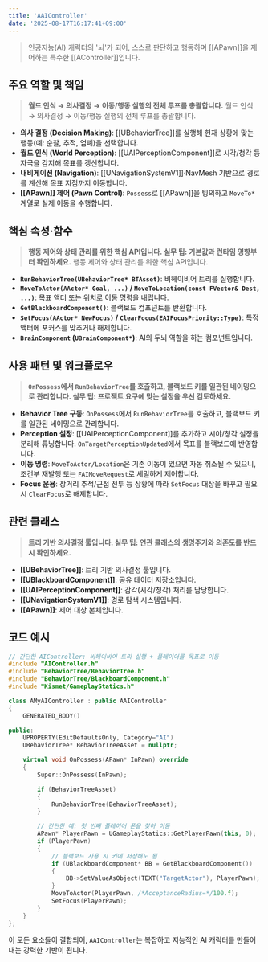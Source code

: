 ```yaml
---
title: 'AAIController'
date: '2025-08-17T16:17:41+09:00'
---
```

> 인공지능(AI) 캐릭터의 '뇌'가 되어, 스스로 판단하고 행동하며 [[APawn]]을 제어하는 특수한 [[AController]]입니다.

## 주요 역할 및 책임
> **월드 인식 → 의사결정 → 이동/행동 실행의 전체 루프를 총괄합니다.**
월드 인식 → 의사결정 → 이동/행동 실행의 전체 루프를 총괄합니다.
* **의사 결정 (Decision Making)**:
	[[UBehaviorTree]]를 실행해 현재 상황에 맞는 행동(예: 순찰, 추적, 엄폐)을 선택합니다.
* **월드 인식 (World Perception)**:
	[[UAIPerceptionComponent]]로 시각/청각 등 자극을 감지해 목표를 갱신합니다.
* **내비게이션 (Navigation)**:
	[[UNavigationSystemV1]]·NavMesh 기반으로 경로를 계산해 목표 지점까지 이동합니다.
* **[[APawn]] 제어 (Pawn Control)**:
	`Possess`로 [[APawn]]을 빙의하고 `MoveTo*` 계열로 실제 이동을 수행합니다.

## 핵심 속성·함수
> **행동 제어와 상태 관리를 위한 핵심 API입니다. 실무 팁: 기본값과 런타임 영향부터 확인하세요.**
행동 제어와 상태 관리를 위한 핵심 API입니다.
* **`RunBehaviorTree(UBehaviorTree* BTAsset)`**:
	비헤이비어 트리를 실행합니다.
* **`MoveToActor(AActor* Goal, ...)` / `MoveToLocation(const FVector& Dest, ...)`**:
	목표 액터 또는 위치로 이동 명령을 내립니다.
* **`GetBlackboardComponent()`**:
	블랙보드 컴포넌트를 반환합니다.
* **`SetFocus(AActor* NewFocus)` / `ClearFocus(EAIFocusPriority::Type)`**:
	특정 액터에 포커스를 맞추거나 해제합니다.
* **`BrainComponent` (`UBrainComponent*`)**:
	AI의 두뇌 역할을 하는 컴포넌트입니다.

## 사용 패턴 및 워크플로우
> **`OnPossess`에서 `RunBehaviorTree`를 호출하고, 블랙보드 키를 일관된 네이밍으로 관리합니다. 실무 팁: 프로젝트 요구에 맞는 설정을 우선 검토하세요.**
* **Behavior Tree 구동**:
	`OnPossess`에서 `RunBehaviorTree`를 호출하고, 블랙보드 키를 일관된 네이밍으로 관리합니다.
* **Perception 설정**:
	[[UAIPerceptionComponent]]를 추가하고 시야/청각 설정을 분리해 튜닝합니다. `OnTargetPerceptionUpdated`에서 목표를 블랙보드에 반영합니다.
* **이동 명령**:
	`MoveToActor/Location`은 기존 이동이 있으면 자동 취소될 수 있으니, 조건부 재발행 또는 `FAIMoveRequest`로 세밀하게 제어합니다.
* **Focus 운용**:
	장거리 추적/근접 전투 등 상황에 따라 `SetFocus` 대상을 바꾸고 필요 시 `ClearFocus`로 해제합니다.

## 관련 클래스
> **트리 기반 의사결정 툴입니다. 실무 팁: 연관 클래스의 생명주기와 의존도를 반드시 확인하세요.**
* **[[UBehaviorTree]]**:
	트리 기반 의사결정 툴입니다.
* **[[UBlackboardComponent]]**:
	공유 데이터 저장소입니다.
* **[[UAIPerceptionComponent]]**:
	감각(시각/청각) 처리를 담당합니다.
* **[[UNavigationSystemV1]]**:
	경로 탐색 시스템입니다.
* **[[APawn]]**:
	제어 대상 본체입니다.

## 코드 예시
```cpp
// 간단한 AIController: 비헤이비어 트리 실행 + 플레이어를 목표로 이동
#include "AIController.h"
#include "BehaviorTree/BehaviorTree.h"
#include "BehaviorTree/BlackboardComponent.h"
#include "Kismet/GameplayStatics.h"

class AMyAIController : public AAIController
{
    GENERATED_BODY()

public:
    UPROPERTY(EditDefaultsOnly, Category="AI")
    UBehaviorTree* BehaviorTreeAsset = nullptr;

    virtual void OnPossess(APawn* InPawn) override
    {
        Super::OnPossess(InPawn);

        if (BehaviorTreeAsset)
        {
            RunBehaviorTree(BehaviorTreeAsset);
        }

        // 간단한 예: 첫 번째 플레이어 폰을 찾아 이동
        APawn* PlayerPawn = UGameplayStatics::GetPlayerPawn(this, 0);
        if (PlayerPawn)
        {
            // 블랙보드 사용 시 키에 저장해도 됨
            if (UBlackboardComponent* BB = GetBlackboardComponent())
            {
                BB->SetValueAsObject(TEXT("TargetActor"), PlayerPawn);
            }
            MoveToActor(PlayerPawn, /*AcceptanceRadius=*/100.f);
            SetFocus(PlayerPawn);
        }
    }
};
```

이 모든 요소들이 결합되어, `AAIController`는 복잡하고 지능적인 AI 캐릭터를 만들어내는 강력한 기반이 됩니다.
